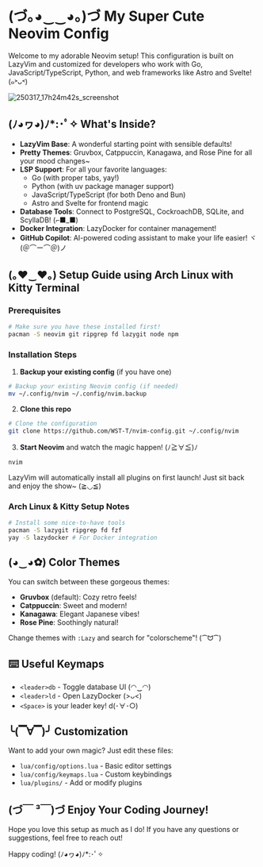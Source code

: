 # (づ｡◕‿‿◕｡)づ My Super Cute Neovim Config

Welcome to my adorable Neovim setup! This configuration is built on LazyVim and customized for developers who work with Go, JavaScript/TypeScript, Python, and web frameworks like Astro and Svelte! (๑˃ᴗ˂)

![250317_17h24m42s_screenshot](https://github.com/user-attachments/assets/30f2fbfa-7606-4399-bd78-097ed86dca7b)

## (ﾉ◕ヮ◕)ﾉ*:･ﾟ✧ What's Inside?

- **LazyVim Base**: A wonderful starting point with sensible defaults!
- **Pretty Themes**: Gruvbox, Catppuccin, Kanagawa, and Rose Pine for all your mood changes~
- **LSP Support**: For all your favorite languages:
  - Go (with proper tabs, yay!)
  - Python (with uv package manager support)
  - JavaScript/TypeScript (for both Deno and Bun)
  - Astro and Svelte for frontend magic
- **Database Tools**: Connect to PostgreSQL, CockroachDB, SQLite, and ScyllaDB! (⌐■_■)
- **Docker Integration**: LazyDocker for container management!
- **GitHub Copilot**: AI-powered coding assistant to make your life easier! ヾ(＠⌒ー⌒＠)ノ

## (｡♥‿♥｡) Setup Guide using Arch Linux with Kitty Terminal

### Prerequisites

```bash
# Make sure you have these installed first!
pacman -S neovim git ripgrep fd lazygit node npm
```

### Installation Steps

1. **Backup your existing config** (if you have one)

```bash
# Backup your existing Neovim config (if needed)
mv ~/.config/nvim ~/.config/nvim.backup
```

2. **Clone this repo**

```bash
# Clone the configuration
git clone https://github.com/WST-T/nvim-config.git ~/.config/nvim
```

3. **Start Neovim** and watch the magic happen! (ﾉ≧∀≦)ﾉ
   
```bash
nvim
```

LazyVim will automatically install all plugins on first launch! Just sit back and enjoy the show~ (≧◡≦)

### Arch Linux & Kitty Setup Notes

```bash
# Install some nice-to-have tools
pacman -S lazygit ripgrep fd fzf
yay -S lazydocker # For Docker integration
```

## (◕‿◕✿) Color Themes

You can switch between these gorgeous themes:

- **Gruvbox** (default): Cozy retro feels!
- **Catppuccin**: Sweet and modern!
- **Kanagawa**: Elegant Japanese vibes!
- **Rose Pine**: Soothingly natural!

Change themes with `:Lazy` and search for "colorscheme"! (⁀ᗢ⁀)

## ⌨️ Useful Keymaps

- `<leader>db` - Toggle database UI (◠‿◠)
- `<leader>ld` - Open LazyDocker (>ᴗ<)
- `<Space>` is your leader key! d(･∀･○)

## ╰(▔∀▔)╯ Customization

Want to add your own magic? Just edit these files:

- `lua/config/options.lua` - Basic editor settings
- `lua/config/keymaps.lua` - Custom keybindings
- `lua/plugins/` - Add or modify plugins

## (づ￣ ³￣)づ Enjoy Your Coding Journey!

Hope you love this setup as much as I do! If you have any questions or suggestions, feel free to reach out!

Happy coding! (ﾉ◕ヮ◕)ﾉ*:･ﾟ✧
